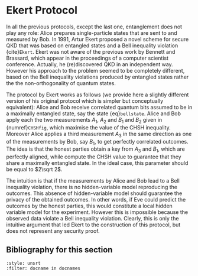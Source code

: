 # Ekert Protocol

In all the previous protocols, except the last one, entanglement
does not play any role: Alice prepares single-particle states
that are sent to and measured by Bob. In 1991, Artur Ekert proposed
a novel scheme for secure QKD that was based on entangled states
and a Bell inequality violation {cite}`Ekert`. Ekert was not aware of
the previous work by Bennett and Brassard, which appear in the
proceedings of a computer scientist conference. Actually, he
(re)discovered QKD in an independent way. However his approach to
the problem seemed to be completely different, based on the
Bell inequality violations produced by entangled states rather the the
non-orthogonality of quantum states.

The protocol by Ekert works as follows (we provide here a slightly
different version of his original protocol which is simpler but
conceptually equivalent): Alice and Bob receive correlated quantum
bits assumed to be in a maximally entangled state, say the state {eq}`bellstate`. 
Alice and Bob apply each the two measurements $A_1$,
$A_2$ and $B_1$ and $B_2$ given in {numref}`CHSHfig`, which
maximise the value of the CHSH inequality. Moreover Alice applies
a third measurement $A_3$ in the same direction as one of the
measurements by Bob, say $B_1$, to get perfectly correlated
outcomes. The idea is that the honest parties obtain a key from
$A_3$ and $B_1$, which are perfectly aligned, while compute the
CHSH value to guarantee that they share a maximally entangled state. In the ideal
case, this parameter should be equal to $2\sqrt 2$.

The intuition is that if the measurements by Alice and Bob lead to
a Bell inequality violation, there is no hidden-variable model
reproducing the outcomes. This absence of hidden-variable model
should guarantee the privacy of the obtained outcomes. In other
words, if Eve could predict the outcomes by the honest parties,
this would constitute a local hidden variable model for the
experiment. However this is impossible because the observed data
violate a Bell inequality violation. Clearly, this is only the
intuitive argument that led Ekert to the construction of this
protocol, but does not represent any security proof. 

## Bibliography for this section
```{bibliography}
:style: unsrt
:filter: docname in docnames
```

